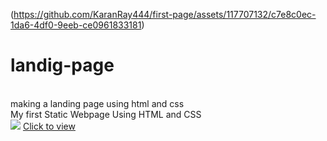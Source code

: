 (https://github.com/KaranRay444/first-page/assets/117707132/c7e8c0ec-1da6-4df0-9eeb-ce0961833181)
# landig-page
<br>
making a landing page using html and css<br>
My first Static Webpage Using HTML and CSS <br>
<img src ="![image](https://github.com/KaranRay444/first-page/assets/117707132/9f849097-10f0-4b34-b332-49eb8dcbb061)
">
<a href="https://karanray444.github.io/first-page/"> Click to view </a>
